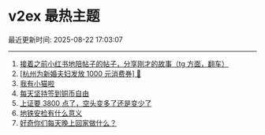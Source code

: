 # v2ex 最热主题

最近更新时间: 2025-08-22 17:03:07

--- 
1. [接着之前小红书地陪帖子的帖子，分享刚才的故事（tg 方面，翻车）](https://www.v2ex.com/t/1154097) 
2. [[杭州为新婚夫妇发放 1000 元消费券] 🤡](https://www.v2ex.com/t/1154122) 
3. [我有小猫啦](https://www.v2ex.com/t/1154168) 
4. [每天坚持签到铜币自由](https://www.v2ex.com/t/1154149) 
5. [上证要 3800 点了，空头变多了还是变少了](https://www.v2ex.com/t/1154178) 
6. [地铁安检有什么意义](https://www.v2ex.com/t/1154197) 
7. [好奇你们每天晚上回家做什么？](https://www.v2ex.com/t/1154219) 
